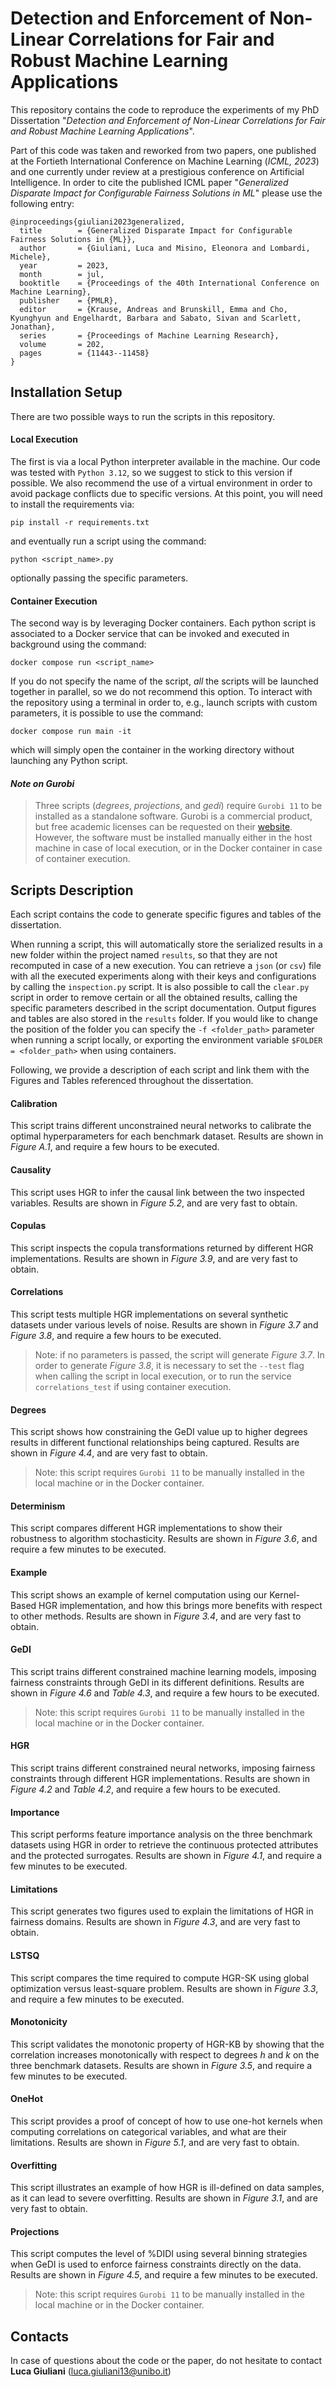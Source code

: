 # Detection and Enforcement of Non-Linear Correlations for Fair and Robust Machine Learning Applications

This repository contains the code to reproduce the experiments of my PhD Dissertation "_Detection and Enforcement of Non-Linear Correlations for Fair and Robust Machine Learning Applications_".

Part of this code was taken and reworked from two papers, one published at the Fortieth International Conference on Machine Learning (_ICML, 2023_) and one currently under review at a prestigious conference on Artificial Intelligence.
In order to cite the published ICML paper "_Generalized Disparate Impact for Configurable Fairness Solutions in ML_" please use the following entry:
```
@inproceedings{giuliani2023generalized,
  title        = {Generalized Disparate Impact for Configurable Fairness Solutions in {ML}},
  author       = {Giuliani, Luca and Misino, Eleonora and Lombardi, Michele},
  year         = 2023,
  month        = jul,
  booktitle    = {Proceedings of the 40th International Conference on Machine Learning},
  publisher    = {PMLR},
  editor       = {Krause, Andreas and Brunskill, Emma and Cho, Kyunghyun and Engelhardt, Barbara and Sabato, Sivan and Scarlett, Jonathan},
  series       = {Proceedings of Machine Learning Research},
  volume       = 202,
  pages        = {11443--11458}
}
```

## Installation Setup

There are two possible ways to run the scripts in this repository.

#### Local Execution

The first is via a local Python interpreter available in the machine.
Our code was tested with `Python 3.12`, so we suggest to stick to this version if possible.
We also recommend the use of a virtual environment in order to avoid package conflicts due to specific versions.
At this point, you will need to install the requirements via:
```
pip install -r requirements.txt
```
and eventually run a script using the command:
```
python <script_name>.py
```
optionally passing the specific parameters.

#### Container Execution

The second way is by leveraging Docker containers.
Each python script is associated to a Docker service that can be invoked and executed in background using the command:
```
docker compose run <script_name>
```
If you do not specify the name of the script, _all_ the scripts will be launched together in parallel, so we do not recommend this option.
To interact with the repository using a terminal in order to, e.g., launch scripts with custom parameters, it is possible to use the command:
```
docker compose run main -it
```
which will simply open the container in the working directory without launching any Python script.

#### _Note on Gurobi_
> Three scripts (_degrees_, _projections_, and _gedi_) require `Gurobi 11` to be installed as a standalone software.
> Gurobi is a commercial product, but free academic licenses can be requested on their [website](https://www.gurobi.com/free-trial/).
> However, the software must be installed manually either in the host machine in case of local execution, or in the Docker container in case of container execution.

## Scripts Description

Each script contains the code to generate specific figures and tables of the dissertation.

When running a script, this will automatically store the serialized results in a new folder within the project named `results`, so that they are not recomputed in case of a new execution.
You can retrieve a `json` (or `csv`) file with all the executed experiments along with their keys and configurations by calling the `inspection.py` script.
It is also possible to call the `clear.py` script in order to remove certain or all the obtained results, calling the specific parameters described in the script documentation.
Output figures and tables are also stored in the `results` folder.
If you would like to change the position of the folder you can specify the `-f <folder_path>` parameter when running a script locally, or exporting the environment variable `$FOLDER = <folder_path>` when using containers.

Following, we provide a description of each script and link them with the Figures and Tables referenced throughout the dissertation.

#### Calibration

This script trains different unconstrained neural networks to calibrate the optimal hyperparameters for each benchmark dataset.
Results are shown in _Figure A.1_, and require a few hours to be executed.

#### Causality

This script uses HGR to infer the causal link between the two inspected variables.
Results are shown in _Figure 5.2_, and are very fast to obtain.

#### Copulas

This script inspects the copula transformations returned by different HGR implementations.
Results are shown in _Figure 3.9_, and are very fast to obtain.

#### Correlations

This script tests multiple HGR implementations on several synthetic datasets under various levels of noise.
Results are shown in _Figure 3.7_ and _Figure 3.8_, and require a few hours to be executed.

> Note: if no parameters is passed, the script will generate _Figure 3.7_.
> In order to generate _Figure 3.8_, it is necessary to set the `--test` flag when calling the script in local execution, or to run the service `correlations_test` if using container execution. 

#### Degrees

This script shows how constraining the GeDI value up to higher degrees results in different functional relationships being captured.
Results are shown in _Figure 4.4_, and are very fast to obtain.

> Note: this script requires `Gurobi 11` to be manually installed in the local machine or in the Docker container.

#### Determinism

This script compares different HGR implementations to show their robustness to algorithm stochasticity.
Results are shown in _Figure 3.6_, and require a few minutes to be executed.

#### Example

This script shows an example of kernel computation using our Kernel-Based HGR implementation, and how this brings more benefits with respect to other methods.
Results are shown in _Figure 3.4_, and are very fast to obtain.

#### GeDI

This script trains different constrained machine learning models, imposing fairness constraints through GeDI in its different definitions.
Results are shown in _Figure 4.6_ and _Table 4.3_, and require a few hours to be executed.

> Note: this script requires `Gurobi 11` to be manually installed in the local machine or in the Docker container.

#### HGR

This script trains different constrained neural networks, imposing fairness constraints through different HGR implementations.
Results are shown in _Figure 4.2_ and _Table 4.2_, and require a few hours to be executed.

#### Importance

This script performs feature importance analysis on the three benchmark datasets using HGR in order to retrieve the continuous protected attributes and the protected surrogates.
Results are shown in _Figure 4.1_, and require a few minutes to be executed.

#### Limitations

This script generates two figures used to explain the limitations of HGR in fairness domains.
Results are shown in _Figure 4.3_, and are very fast to obtain.

#### LSTSQ

This script compares the time required to compute HGR-SK using global optimization versus least-square problem.
Results are shown in _Figure 3.3_, and require a few minutes to be executed.

#### Monotonicity

This script validates the monotonic property of HGR-KB by showing that the correlation increases monotonically with respect to degrees $h$ and $k$ on the three benchmark datasets.
Results are shown in _Figure 3.5_, and require a few minutes to be executed.

#### OneHot

This script provides a proof of concept of how to use one-hot kernels when computing correlations on categorical variables, and what are their limitations.
Results are shown in _Figure 5.1_, and are very fast to obtain.

#### Overfitting

This script illustrates an example of how HGR is ill-defined on data samples, as it can lead to severe overfitting.
Results are shown in _Figure 3.1_, and are very fast to obtain.

#### Projections

This script computes the level of %DIDI using several binning strategies when GeDI is used to enforce fairness constraints directly on the data.
Results are shown in _Figure 4.5_, and require a few minutes to be executed.

> Note: this script requires `Gurobi 11` to be manually installed in the local machine or in the Docker container.

## Contacts

In case of questions about the code or the paper, do not hesitate to contact **Luca Giuliani** ([luca.giuliani13@unibo.it](mailto:luca.giuliani13@unibo.it))